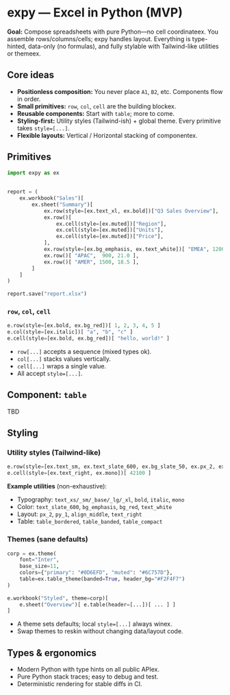 # expy — Excel in Python (MVP)
 
**Goal:** Compose spreadsheets with pure Python—no cell coordinateex. You assemble rows/columns/cells; expy handles layout. Everything is type-hinted, data-only (no formulas), and fully stylable with Tailwind-like utilities or themeex.
 
## Core ideas
 
* **Positionless composition:** You never place `A1`, `B2`, etc. Components flow in order.
* **Small primitives:** `row`, `col`, `cell` are the building blockex.
* **Reusable components:** Start with `table`; more to come.
* **Styling-first:** Utility styles (Tailwind-ish) + global theme. Every primitive takes `style=[...]`.
* **Flexible layouts:** Vertical / Horizontal stacking of componentex.
 
## Primitives
 
```python
import expy as ex
 
 
report = (
    ex.workbook("Sales")[
        ex.sheet("Summary")[
            ex.row(style=[ex.text_xl, ex.bold])["Q3 Sales Overview"],
            ex.row()[
                ex.cell(style=[ex.muted])["Region"],
                ex.cell(style=[ex.muted])["Units"],
                ex.cell(style=[ex.muted])["Price"],
            ],
            ex.row(style=[ex.bg_emphasis, ex.text_white])[ "EMEA", 1200, 19.0 ],
            ex.row()[ "APAC",  900, 21.0 ],
            ex.row()[ "AMER", 1500, 18.5 ],
        ]
    ]
)
 
report.save("report.xlsx")
```
 
### `row`, `col`, `cell`
 
```python
e.row(style=[ex.bold, ex.bg_red])[ 1, 2, 3, 4, 5 ]
e.col(style=[ex.italic])[ "a", "b", "c" ]
e.cell(style=[ex.bold, ex.bg_red])[ "hello, world!" ]
```
 
* `row[...]` accepts a sequence (mixed types ok).
* `col[...]` stacks values vertically.
* `cell[...]` wraps a single value.
* All accept `style=[...]`.
 
## Component: `table`
 
TBD
 
## Styling
 
### Utility styles (Tailwind-like)
 
```python
e.row(style=[ex.text_sm, ex.text_slate_600, ex.bg_slate_50, ex.px_2, ex.py_1])[ ... ]
e.cell(style=[ex.text_right, ex.mono])[ 42100 ]
```
 
**Example utilities** (non-exhaustive):
 
* Typography: `text_xs/_sm/_base/_lg/_xl`, `bold`, `italic`, `mono`
* Color: `text_slate_600`, `bg_emphasis`, `bg_red`, `text_white`
* Layout: `px_2`, `py_1`, `align_middle`, `text_right`
* Table: `table_bordered`, `table_banded`, `table_compact`
 
### Themes (sane defaults)
 
```python
corp = ex.theme(
    font="Inter",
    base_size=11,
    colors={"primary": "#0D6EFD", "muted": "#6C757D"},
    table=ex.table_theme(banded=True, header_bg="#F2F4F7")
)
 
e.workbook("Styled", theme=corp)[
    e.sheet("Overview")[ e.table(header=[...])[ ... ] ]
]
```
 
* A theme sets defaults; local `style=[...]` always winex.
* Swap themes to reskin without changing data/layout code.
 
## Types & ergonomics
 
* Modern Python with type hints on all public APIex.
* Pure Python stack traces; easy to debug and test.
* Deterministic rendering for stable diffs in CI.
